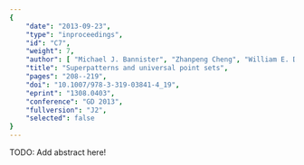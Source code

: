 ```yaml
---
{
    "date": "2013-09-23",
    "type": "inproceedings",
    "id": "C7",
    "weight": 7,
    "author": [ "Michael J. Bannister", "Zhanpeng Cheng", "William E. Devanny", "David Eppstein" ],
    "title": "Superpatterns and universal point sets",
    "pages": "208--219",
    "doi": "10.1007/978-3-319-03841-4_19",
    "eprint": "1308.0403",
    "conference": "GD 2013",
    "fullversion": "J2",
    "selected": false
}
---
```


TODO: Add abstract here!

